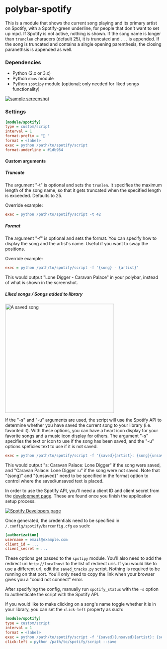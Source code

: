 # polybar-spotify

This is a module that shows the current song playing and its primary artist on Spotify, with a Spotify-green underline, for people that don't want to set up mpd. If Spotify is not active, nothing is shown. If the song name is longer than `trunclen` characers (default 25), it is truncated and `...` is appended. If the song is truncated and contains a single opening parenthesis, the closing paranethsis is appended as well.

### Dependencies
- Python (2.x or 3.x)
- Python `dbus` module
- Python `spotipy` module (optional; only needed for liked songs functionality)

[![sample screenshot](https://i.imgur.com/kEluTSq.png)](https://i.imgur.com/kEluTSq.png)

### Settings
``` ini
[module/spotify]
type = custom/script
interval = 1
format-prefix = " "
format = <label>
exec = python /path/to/spotify/script
format-underline = #1db954
```

#### Custom arguments

##### Truncate

The argument "-t" is optional and sets the `trunlen`. It specifies the maximum length of the song name, so that it gets truncated when the specified length is exceeded. Defaults to 25.

Override example:

``` ini
exec = python /path/to/spotify/script -t 42
```

##### Format

The argument "-f" is optional and sets the format. You can specify how to display the song and the artist's name. Useful if you want to swap the positions.

Override example:

``` ini
exec = python /path/to/spotify/script -f '{song} - {artist}'
```

This would output "Lone Digger - Caravan Palace" in your polybar, instead of what is shown in the screenshot.

##### Liked songs / Songs added to library

[<img src="https://i.imgur.com/QyUzhAM.png" width="350" alt="A saved song"/>](https://i.imgur.com/QyUzhAM.png)

If the "-s" and "-u" arguments are used, the script will use the Spotify API to determine whether you have saved the current song to your library (i.e. favorited it). With these options, you can have a heart icon display for your favorite songs and a music icon display for others. The argument "-s" specifies the text or icon to use if the song has been saved, and the "-u" options speficies text to use if it is not saved.

```ini
exec = python /path/to/spotify/script -f '{saved}{artist}: {song}{unsaved}' -s 's: ' -u ' :u'
```

This would output "s: Caravan Palace: Lone Digger" if the song were saved, and "Caravan Palace: Lone Digger :u" if the song were not saved. Note that "{song}" and "{unsaved}" need to be specified in the format option to control where the saved/unsaved text is placed.

In order to use the Spotify API, you'll need a client ID and client secret from the [development page](https://developer.spotify.com/documentation/general/guides/app-settings/#register-your-app). These are found once you finish the application setup process.

[![Spotify Developers page](https://i.imgur.com/36pB6q0.png)](https://i.imgur.com/36pB6q0.png)

Once generated, the credentials need to be specified in `/.config/spotify/barconfig.cfg` as such:

```ini
[authorization]
username = email@example.com
client_id = ...
client_secret = ...
```

These options get passed to the `spotipy` module.
You'll also need to add the redirect uri `http://localhost` to the list of redirect uris. If you would like to use a different url, edit the `saved_tracks.py` script. Nothing is required to be running on that port. You'll only need to copy the link when your browser gives you a "could not connect" error.

After specifying the config, manually run `spotify_status` with the `-s` option to authenticate the script with the Spotify API.

If you would like to make clicking on a song's name toggle whether it is in your library, you can set the `click-left` property as such:

```ini
[module/spotify]
type = custom/script
interval = 1
format = <label>
exec = python /path/to/spotify/script -f '{saved}{unsaved}{artist}: {song}' -s ' ' -u' '
click-left = python /path/to/spotify/script --save
```
